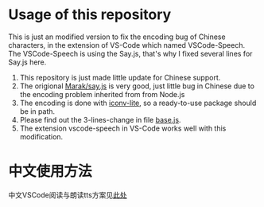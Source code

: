 # Usage of this repository
This is just an modified version to fix the encoding bug of Chinese characters, in the extension of VS-Code which named VSCode-Speech.
The VSCode-Speech is using the Say.js, that's why I fixed several lines for Say.js here.
1. This repository is just made little update for Chinese support.
2. The origional [Marak/say.js](https://github.com/Marak/say.js) is very good, just little bug in Chinese due to the encoding problem  inherited from from Node.js
3. The encoding is done with [iconv-lite](https://github.com/ashtuchkin/iconv-lite), so a ready-to-use package should be in path.
4. Please find out the 3-lines-change in file [base.js](https://github.com/silence19/say.js/blob/master/platform/base.js).
5. The extension vscode-speech in VS-Code works well with this modification.

# 中文使用方法
中文VSCode阅读与朗读tts方案见[此处](https://github.com/silence19/say.js/blob/master/Win10_PC_desktop_Chinese_reading.md)
